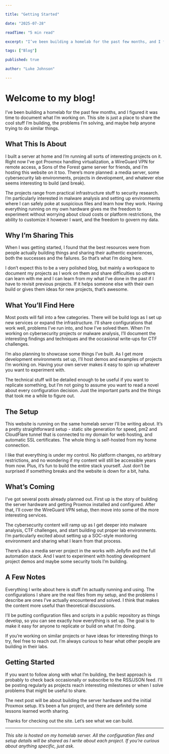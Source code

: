 ```yaml
---

title: "Getting Started"

date: "2025-07-28"

readTime: "5 min read"

excerpt: "I’ve been building a homelab for the past few months, and I figured it was time to document what I’m working on. This site is just a place to share the cool stuff I’m building, the problems I’m solving, and maybe help anyone trying to do similar things."

tags: ["Blog"]

published: true

author: "Luke Johnson"

---
```


# Welcome to my blog!
I’ve been building a homelab for the past few months, and I figured it was time to document what I’m working on. This site is just a place to share the cool stuff I’m building, the problems I’m solving, and maybe help anyone trying to do similar things.

## What This Is About
I built a server at home and I’m running all sorts of interesting projects on it. Right now I’ve got Proxmox handling virtualization, a WireGuard VPN for remote access, a Sons of the Forest game server for friends, and I’m hosting this website on it too. There’s more planned: a media server, some cybersecurity lab environments, projects in development, and whatever else seems interesting to build (and break).

The projects range from practical infrastructure stuff to security research. I’m particularly interested in malware analysis and setting up environments where I can safely poke at suspicious files and learn how they work. Having everything running on my own hardware gives me the freedom to experiment without worrying about cloud costs or platform restrictions, the ability to customize it however I want, and the freedom to govern my data.

## Why I’m Sharing This
When I was getting started, I found that the best resources were from people actually building things and sharing their authentic experiences, both the successes and the failures. So that’s what I’m doing here.

I don’t expect this to be a very polished blog, but mainly a workspace to document my projects as I work on them and share difficulties so others can learn with me and I can learn from my what I’ve done in the past if I have to revisit previous projects. If it helps someone else with their own build or gives them ideas for new projects, that’s awesome.

## What You’ll Find Here
Most posts will fall into a few categories. There will be build logs as I set up new services or expand the infrastructure. I’ll share configurations that work well, problems I’ve run into, and how I’ve solved them. When I’m working on cybersecurity projects or malware analysis, I’ll document the interesting findings and techniques and the occasional write-ups for CTF challenges.

I’m also planning to showcase some things I’ve built. As I get more development environments set up, I’ll host demos and examples of projects I’m working on. Having your own server makes it easy to spin up whatever you want to experiment with.

The technical stuff will be detailed enough to be useful if you want to replicate something, but I’m not going to assume you want to read a novel about every configuration decision. Just the important parts and the things that took me a while to figure out.

## The Setup
This website is running on the same homelab server I’ll be writing about. It’s a pretty straightforward setup - static site generation for speed, pm2 and CloudFlare tunnel that is connected to my domain for web hosting, and automatic SSL certificates. The whole thing is self-hosted from my home connection.

I like that everything is under my control. No platform changes, no arbitrary restrictions, and no wondering if my content will still be accessible years from now. Plus, it’s fun to build the entire stack yourself. Just don’t be surprised if something breaks and the website is down for a bit, haha.

## What’s Coming
I’ve got several posts already planned out. First up is the story of building the server hardware and getting Proxmox installed and configured. After that, I’ll cover the WireGuard VPN setup, then move into some of the more interesting services.

The cybersecurity content will ramp up as I get deeper into malware analysis, CTF challenges, and start building out proper lab environments. I’m particularly excited about setting up a SOC-style monitoring environment and sharing what I learn from that process.

There’s also a media server project in the works with Jellyfin and the full automation stack. And I want to experiment with hosting development project demos and maybe some security tools I’m building.

## A Few Notes
Everything I write about here is stuff I’m actually running and using. The configurations I share are the real files from my setup, and the problems I describe are ones I’ve actually encountered and solved. I think that makes the content more useful than theoretical discussions.

I’ll be putting configuration files and scripts in a public repository as things develop, so you can see exactly how everything is set up. The goal is to make it easy for anyone to replicate or build on what I’m doing.

If you’re working on similar projects or have ideas for interesting things to try, feel free to reach out. I’m always curious to hear what other people are building in their labs.

## Getting Started
If you want to follow along with what I’m building, the best approach is probably to check back occasionally or subscribe to the RSS/JSON feed. I’ll be posting regularly as projects reach interesting milestones or when I solve problems that might be useful to share.

The next post will be about building the server hardware and the initial Proxmox setup. It’s been a fun project, and there are definitely some lessons learned worth sharing.

Thanks for checking out the site. Let’s see what we can build.

---
*This site is hosted on my homelab server. All the configuration files and setup details will be shared as I write about each project. If you’re curious about anything specific, just ask.*
